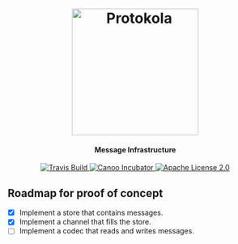 <h1 align="center">
  <img width="250" src="https://rawgit.com/hastebrot/protokola/master/doc/protologo.png" alt="Protokola">
  <br>
</h1>

<h4 align="center">Message Infrastructure</h4>

<p align="center">
  <a href="https://travis-ci.org/hastebrot/protokola">
    <img
      src="https://img.shields.io/travis/hastebrot/protokola.svg"
      alt="Travis Build" />
  </a>
  
  <a href="https://github.com/canoo">
    <img
      src="https://img.shields.io/badge/canoo-incubator-yellow.svg?style=flat" 
      alt="Canoo Incubator" />
  </a>
  
  <a href="http://www.apache.org/licenses/LICENSE-2.0">
    <img
      src="https://img.shields.io/badge/license-Apache%20License%202.0-blue.svg?style=flat"
      alt="Apache License 2.0" />
  </a>
</p>

## Roadmap for proof of concept

- [x] Implement a store that contains messages.
- [x] Implement a channel that fills the store.
- [ ] Implement a codec that reads and writes messages.